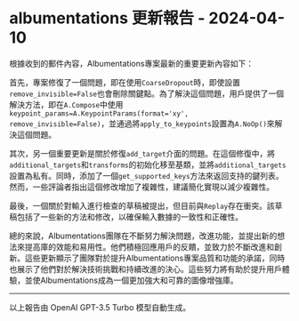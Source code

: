 # albumentations 更新報告 - 2024-04-10

根據收到的郵件內容，Albumentations專案最新的重要更新內容如下：



首先，專案修復了一個問題，即在使用`CoarseDropout`時，即使設置`remove_invisible=False`也會刪除關鍵點。為了解決這個問題，用戶提供了一個解決方法，即在`A.Compose`中使用`keypoint_params=A.KeypointParams(format='xy', remove_invisible=False)`，並通過將`apply_to_keypoints`設置為`A.NoOp()`來解決這個問題。



其次，另一個重要更新是關於修復`add_target`介面的問題。在這個修復中，將`additional_targets`和`transforms`的初始化移至基類，並將`additional_targets`設置為私有。同時，添加了一個`get_supported_keys`方法來返回支持的鍵列表。然而，一些評論者指出這個修改增加了複雜性，建議簡化實現以減少複雜性。



最後，一個關於對輸入進行檢查的草稿被提出，但目前與`Replay`存在衝突。該草稿包括了一些新的方法和修改，以確保輸入數據的一致性和正確性。



總的來說，Albumentations團隊在不斷努力解決問題，改進功能，並提出新的想法來提高庫的效能和易用性。他們積極回應用戶的反饋，並致力於不斷改進和創新。這些更新顯示了團隊對於提升Albumentations專案品質和功能的承諾，同時也展示了他們對於解決技術挑戰和持續改進的決心。這些努力將有助於提升用戶體驗，並使Albumentations成為一個更加強大和可靠的圖像增強庫。



---



以上報告由 OpenAI GPT-3.5 Turbo 模型自動生成。